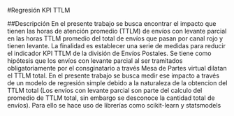#Regresión KPI TTLM

##Descripción
En el presente trabajo se busca encontrar el impacto que tienen las horas de atención promedio (TTLM) de envíos con levante parcial en las horas TTLM promedio del total de envíos que pasan por canal rojo y tienen levante.
La finalidad es establecer una serie de medidas para reducir el indicador KPI TTLM de la división de Envíos Postales. Se tiene como hipótesis que los envíos con levante parcial al ser tramitados obligatoriamente por el consginatario a través Mesa de Partes virtual dilatan el TTLM total.
En el presente trabajo se busca medir ese impacto a través de un modelo de regresión simple debido a la naturaleza de la obtencion del TTLM total (Los envíos con levante parcial son parte del calculo del promedio de TTLM total, sin embargo se desconoce la cantidad total de envíos). Para ello se hace uso de librerías como scikit-learn y statsmodels

